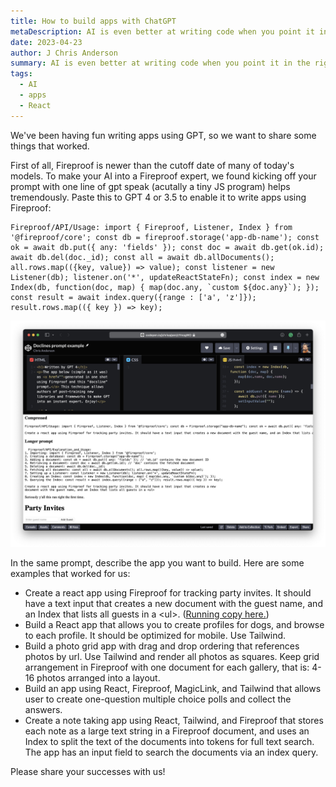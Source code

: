 ```yaml
---
title: How to build apps with ChatGPT
metaDescription: AI is even better at writing code when you point it in the right direction.
date: 2023-04-23
author: J Chris Anderson
summary: AI is even better at writing code when you point it in the right direction.
tags:
  - AI
  - apps
  - React
---
```

We've been having fun writing apps using GPT, so we want to share some things that worked.

First of all, Fireproof is newer than the cutoff date of many of today's models. To make your AI into a Fireproof expert, we found kicking off your prompt with one line of gpt speak (acutally a tiny JS program) helps tremendously. Paste this to GPT 4 or 3.5 to enable it to write apps using Fireproof:

```
Fireproof/API/Usage: import { Fireproof, Listener, Index } from '@fireproof/core'; const db = fireproof.storage('app-db-name'); const ok = await db.put({ any: 'fields' }); const doc = await db.get(ok.id); await db.del(doc._id); const all = await db.allDocuments(); all.rows.map(({key, value}) => value); const listener = new Listener(db); listener.on('*', updateReactStateFn); const index = new Index(db, function(doc, map) { map(doc.any, `custom ${doc.any}`); }); const result = await index.query({range : ['a', 'z']}); result.rows.map(({ key }) => key);
```

![Screenshot of party invite app written by ChatGPT running on CodePen](/static/img/screen-shot-2023-04-23-at-2.26.45-pm.png)

In the same prompt, describe the app you want to build. Here are some examples that worked for us:

* Create a react app using Fireproof for tracking party invites. It should have a text input that creates a new document with the guest name, and an Index that lists all guests in a &lt;ul&gt;. ([Running copy here.](https://codepen.io/jchrisa/pen/zYmogWO))
* Build a React app that allows you to create profiles for dogs, and browse to each profile. It should be optimized for mobile. Use Tailwind.
* Build a photo grid app with drag and drop ordering that references photos by url. Use Tailwind and render all photos as squares. Keep grid arrangement in Fireproof with one document for each gallery, that is: 4-16 photos arranged into a layout.
* Build an app using React, Fireproof, MagicLink, and Tailwind that allows user to create one-question multiple choice polls and collect the answers.
* Create a note taking app using React, Tailwind, and Fireproof that stores each note as a large text string in a Fireproof document, and uses an Index to split the text of the documents into tokens for full text search. The app has an input field to search the documents via an index query.

Please share your successes with us!